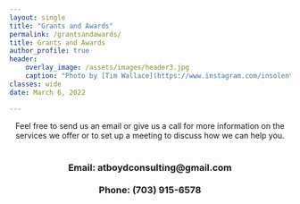 ```yaml
---
layout: single
title: "Grants and Awards"
permalink: /grantsandawards/
title: Grants and Awards
author_profile: true
header:
    overlay_image: /assets/images/header3.jpg
    caption: "Photo by [Tim Wallace](https://www.instagram.com/insolentprodigy/)"
classes: wide
date: March 6, 2022

---
```

<div align="center">

Feel free to send us an email or give us a call for more information on the services we offer or to set up a meeting to discuss how we can help you.<br>
<br>
<h3>Email: atboydconsulting@gmail.com<br>
<br>
Phone: (703) 915-6578 
</h3></div>
